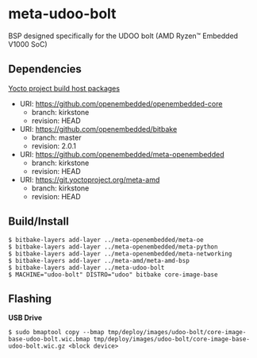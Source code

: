 # meta-udoo-bolt

BSP designed specifically for the UDOO bolt (AMD Ryzen™ Embedded V1000 SoC)

## Dependencies

[Yocto project build host packages](https://docs.yoctoproject.org/brief-yoctoprojectqs/index.html#build-host-packages)

* URI: https://github.com/openembedded/openembedded-core
    * branch: kirkstone
    * revision: HEAD
* URI: https://github.com/openembedded/bitbake
    * branch: master
    * revision: 2.0.1
* URI: https://github.com/openembedded/meta-openembedded
    * branch: kirkstone
    * revision: HEAD
* URI: https://git.yoctoproject.org/meta-amd
    * branch: kirkstone
    * revision: HEAD

## Build/Install

```
$ bitbake-layers add-layer ../meta-openembedded/meta-oe
$ bitbake-layers add-layer ../meta-openembedded/meta-python
$ bitbake-layers add-layer ../meta-openembedded/meta-networking
$ bitbake-layers add-layer ../meta-amd/meta-amd-bsp
$ bitbake-layers add-layer ../meta-udoo-bolt
$ MACHINE="udoo-bolt" DISTRO="udoo" bitbake core-image-base
```

## Flashing

**USB Drive**
```
$ sudo bmaptool copy --bmap tmp/deploy/images/udoo-bolt/core-image-base-udoo-bolt.wic.bmap tmp/deploy/images/udoo-bolt/core-image-base-udoo-bolt.wic.gz <block device>
```
